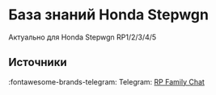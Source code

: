 # База знаний Honda Stepwgn

Актуально для Honda Stepwgn RP1/2/3/4/5

## Источники

:fontawesome-brands-telegram: Telegram: [RP Family Chat](https://t.me/RPfamily_chat)
